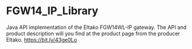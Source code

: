# FGW14_IP_Library

Java API implementation of the Eltako FGW14WL-IP gateway.
The API and product description will you find at the product page from the producer Eltako.
https://bit.ly/43ge0Lo



